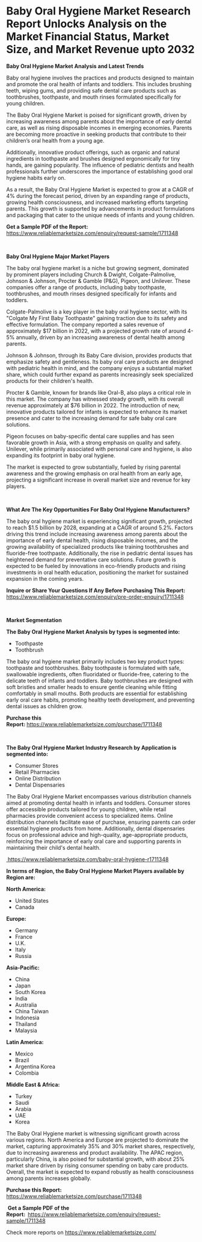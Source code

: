 <p><h1>Baby Oral Hygiene Market Research Report Unlocks Analysis on the Market Financial Status, Market Size, and Market Revenue upto 2032</h1></p><p><strong>Baby Oral Hygiene Market Analysis and Latest Trends</strong></p>
<p><p>Baby oral hygiene involves the practices and products designed to maintain and promote the oral health of infants and toddlers. This includes brushing teeth, wiping gums, and providing safe dental care products such as toothbrushes, toothpaste, and mouth rinses formulated specifically for young children. </p><p>The Baby Oral Hygiene Market is poised for significant growth, driven by increasing awareness among parents about the importance of early dental care, as well as rising disposable incomes in emerging economies. Parents are becoming more proactive in seeking products that contribute to their children’s oral health from a young age. </p><p>Additionally, innovative product offerings, such as organic and natural ingredients in toothpaste and brushes designed ergonomically for tiny hands, are gaining popularity. The influence of pediatric dentists and health professionals further underscores the importance of establishing good oral hygiene habits early on. </p><p>As a result, the Baby Oral Hygiene Market is expected to grow at a CAGR of 4% during the forecast period, driven by an expanding range of products, growing health consciousness, and increased marketing efforts targeting parents. This growth is supported by advancements in product formulations and packaging that cater to the unique needs of infants and young children.</p></p>
<p><strong>Get a Sample PDF of the Report:&nbsp;</strong> <a href="https://www.reliablemarketsize.com/enquiry/request-sample/1711348?utm_campaign=1884&utm_medium=2&utm_source=Github&utm_content=ia&utm_term=10012025&utm_id=baby-oral-hygiene">https://www.reliablemarketsize.com/enquiry/request-sample/1711348</a></p>
<p>&nbsp;</p>
<p><strong>Baby Oral Hygiene Major Market Players</strong></p>
<p><p>The baby oral hygiene market is a niche but growing segment, dominated by prominent players including Church & Dwight, Colgate-Palmolive, Johnson & Johnson, Procter & Gamble (P&G), Pigeon, and Unilever. These companies offer a range of products, including baby toothpaste, toothbrushes, and mouth rinses designed specifically for infants and toddlers.</p><p>Colgate-Palmolive is a key player in the baby oral hygiene sector, with its "Colgate My First Baby Toothpaste" gaining traction due to its safety and effective formulation. The company reported a sales revenue of approximately $17 billion in 2022, with a projected growth rate of around 4-5% annually, driven by an increasing awareness of dental health among parents.</p><p>Johnson & Johnson, through its Baby Care division, provides products that emphasize safety and gentleness. Its baby oral care products are designed with pediatric health in mind, and the company enjoys a substantial market share, which could further expand as parents increasingly seek specialized products for their children's health.</p><p>Procter & Gamble, known for brands like Oral-B, also plays a critical role in this market. The company has witnessed steady growth, with its overall revenue approximately at $76 billion in 2022. The introduction of new, innovative products tailored for infants is expected to enhance its market presence and cater to the increasing demand for safe baby oral care solutions.</p><p>Pigeon focuses on baby-specific dental care supplies and has seen favorable growth in Asia, with a strong emphasis on quality and safety. Unilever, while primarily associated with personal care and hygiene, is also expanding its footprint in baby oral hygiene.</p><p>The market is expected to grow substantially, fueled by rising parental awareness and the growing emphasis on oral health from an early age, projecting a significant increase in overall market size and revenue for key players.</p></p>
<p>&nbsp;</p>
<p><strong>What Are The Key Opportunities For Baby Oral Hygiene Manufacturers?</strong></p>
<p><p>The baby oral hygiene market is experiencing significant growth, projected to reach $1.5 billion by 2028, expanding at a CAGR of around 5.2%. Factors driving this trend include increasing awareness among parents about the importance of early dental health, rising disposable incomes, and the growing availability of specialized products like training toothbrushes and fluoride-free toothpaste. Additionally, the rise in pediatric dental issues has heightened demand for preventative care solutions. Future growth is expected to be fueled by innovations in eco-friendly products and rising investments in oral health education, positioning the market for sustained expansion in the coming years.</p></p>
<p><strong>Inquire or Share Your Questions If Any Before Purchasing This Report:</strong> <a href="https://www.reliablemarketsize.com/enquiry/pre-order-enquiry/1711348?utm_campaign=1884&utm_medium=2&utm_source=Github&utm_content=ia&utm_term=10012025&utm_id=baby-oral-hygiene">https://www.reliablemarketsize.com/enquiry/pre-order-enquiry/1711348</a></p>
<p>&nbsp;</p>
<p><strong>Market Segmentation</strong></p>
<p><strong>The Baby Oral Hygiene Market Analysis by types is segmented into:</strong></p>
<p><ul><li>Toothpaste</li><li>Toothbrush</li></ul></p>
<p><p>The baby oral hygiene market primarily includes two key product types: toothpaste and toothbrushes. Baby toothpaste is formulated with safe, swallowable ingredients, often fluoridated or fluoride-free, catering to the delicate teeth of infants and toddlers. Baby toothbrushes are designed with soft bristles and smaller heads to ensure gentle cleaning while fitting comfortably in small mouths. Both products are essential for establishing early oral care habits, promoting healthy teeth development, and preventing dental issues as children grow.</p></p>
<p><strong>Purchase this Report:&nbsp;</strong><a href="https://www.reliablemarketsize.com/purchase/1711348?utm_campaign=1884&utm_medium=2&utm_source=Github&utm_content=ia&utm_term=10012025&utm_id=baby-oral-hygiene">https://www.reliablemarketsize.com/purchase/1711348</a></p>
<p>&nbsp;</p>
<p><strong>The Baby Oral Hygiene Market Industry Research by Application is segmented into:</strong></p>
<p><ul><li>Consumer Stores</li><li>Retail Pharmacies</li><li>Online Distribution</li><li>Dental Dispensaries</li></ul></p>
<p><p>The Baby Oral Hygiene Market encompasses various distribution channels aimed at promoting dental health in infants and toddlers. Consumer stores offer accessible products tailored for young children, while retail pharmacies provide convenient access to specialized items. Online distribution channels facilitate ease of purchase, ensuring parents can order essential hygiene products from home. Additionally, dental dispensaries focus on professional advice and high-quality, age-appropriate products, reinforcing the importance of early oral care and supporting parents in maintaining their child's dental health.</p></p>
<p><a href="https://www.reliablemarketsize.com/baby-oral-hygiene-r1711348?utm_campaign=1884&utm_medium=2&utm_source=Github&utm_content=ia&utm_term=10012025&utm_id=baby-oral-hygiene">&nbsp;https://www.reliablemarketsize.com/baby-oral-hygiene-r1711348</a></p>
<p><strong>In terms of Region, the Baby Oral Hygiene Market Players available by Region are:</strong></p>
<p>
    <p> <strong> North America: </strong>
        <ul>
            <li>United States</li>
            <li>Canada</li>
        </ul>
        </p> 
    <p> <strong> Europe: </strong>
        <ul>
            <li>Germany</li>
            <li>France</li>
            <li>U.K.</li>
            <li>Italy</li>
            <li>Russia</li>
        </ul>
        </p> 
    <p> <strong> Asia-Pacific: </strong>
        <ul>
            <li>China</li>
            <li>Japan</li>
            <li>South Korea</li>
            <li>India</li>
            <li>Australia</li>
            <li>China Taiwan</li>
            <li>Indonesia</li>
            <li>Thailand</li>
            <li>Malaysia</li>
        </ul>
        </p> 
    <p> <strong> Latin America: </strong>
        <ul>
            <li>Mexico</li>
            <li>Brazil</li>
            <li>Argentina Korea</li>
            <li>Colombia</li>
        </ul>
        </p> 
    <p> <strong> Middle East & Africa: </strong>
        <ul>
            <li>Turkey</li>
            <li>Saudi</li>
            <li>Arabia</li>
            <li>UAE</li>
            <li>Korea</li>
        </ul>
    </p>
    </p>
<p><p>The Baby Oral Hygiene market is witnessing significant growth across various regions. North America and Europe are projected to dominate the market, capturing approximately 35% and 30% market shares, respectively, due to increasing awareness and product availability. The APAC region, particularly China, is also poised for substantial growth, with about 25% market share driven by rising consumer spending on baby care products. Overall, the market is expected to expand robustly as health consciousness among parents increases globally.</p></p>
<p><strong>Purchase this Report: </strong><a href="https://www.reliablemarketsize.com/purchase/1711348?utm_campaign=1884&utm_medium=2&utm_source=Github&utm_content=ia&utm_term=10012025&utm_id=baby-oral-hygiene">https://www.reliablemarketsize.com/purchase/1711348</a></p>
<p>&nbsp;<strong>Get a Sample PDF of the Report:&nbsp;&nbsp;</strong><a href="https://www.reliablemarketsize.com/enquiry/request-sample/1711348?utm_campaign=1884&utm_medium=2&utm_source=Github&utm_content=ia&utm_term=10012025&utm_id=baby-oral-hygiene">https://www.reliablemarketsize.com/enquiry/request-sample/1711348</a></p>
<p><strong></strong></p>
<p>Check more reports on <a href="https://www.reliablemarketsize.com/?utm_campaign=1884&utm_medium=2&utm_source=Github&utm_content=ia&utm_term=10012025&utm_id=baby-oral-hygiene">https://www.reliablemarketsize.com/</a></p>